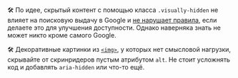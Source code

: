 🛠 По идее, скрытый контент с помощью класса `.visually-hidden` не влияет на поисковую выдачу в Google и [не нарушает правила](https://developers.google.com/search/docs/essentials/spam-policies#hidden-text-and-links), если делаете это для улучшения доступности. Однако наверняка знать не может никто кроме самого Google.

🛠 Декоративные картинки из [`<img>`](/html/img/), у которых нет смысловой нагрузки, скрывайте от скринридеров пустым атрибутом `alt`. Не стоит усложнять код и добавлять `aria-hidden` или что-то ещё.

